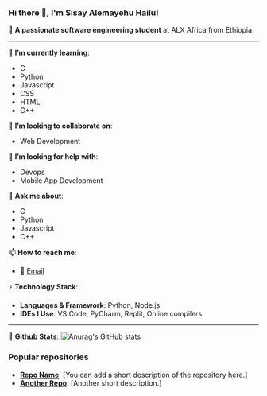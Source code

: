 ### Hi there 👋, I'm Sisay Alemayehu Hailu!

🚀 **A passionate software engineering student** at ALX Africa from Ethiopia.

---

🌱 **I’m currently learning**: 
- C
- Python
- Javascript
- CSS
- HTML
- C++

👯 **I’m looking to collaborate on**: 
- Web Development

🤔 **I’m looking for help with**: 
- Devops
- Mobile App Development

💬 **Ask me about**: 
- C
- Python
- Javascript
- C++

📫 **How to reach me**: 
- 📧 [Email](mailto:nattthy954@gmail.com)

⚡ **Technology Stack**:
- **Languages & Framework**: Python, Node.js
- **IDEs I Use**: VS Code, PyCharm, Replit, Online compilers

---

📃 **Github Stats**:
[![Anurag's GitHub stats](https://github-readme-stats.vercel.app/api?Nathanage3=anuraghazra)](https://github.com/anuraghazra/github-readme-stats)

### Popular repositories

- **[Repo Name](repository_link_here)**: [You can add a short description of the repository here.]
- **[Another Repo](repository_link_here)**: [Another short description.]


